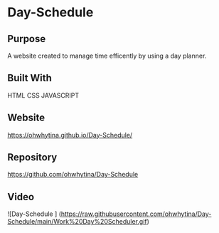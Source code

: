 # Day-Schedule

## Purpose 
A website created to manage time efficently by using a day planner.

## Built With 
HTML
CSS
JAVASCRIPT

## Website 
https://ohwhytina.github.io/Day-Schedule/

## Repository
https://github.com/ohwhytina/Day-Schedule

## Video 
![Day-Schedule ] (https://raw.githubusercontent.com/ohwhytina/Day-Schedule/main/Work%20Day%20Scheduler.gif)